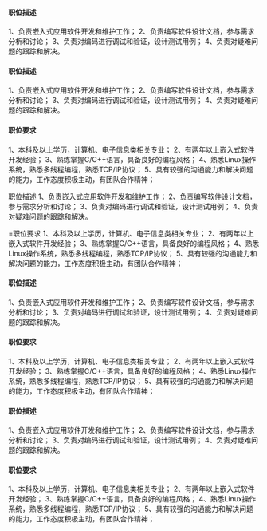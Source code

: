 #### 职位描述



1、负责嵌入式应用软件开发和维护工作； 2、负责编写软件设计文档，参与需求分析和讨论； 3、负责对编码进行调试和验证，设计测试用例； 4、负责对疑难问题的跟踪和解决。

#### 职位描述



1、负责嵌入式应用软件开发和维护工作； 2、负责编写软件设计文档，参与需求分析和讨论； 3、负责对编码进行调试和验证，设计测试用例； 4、负责对疑难问题的跟踪和解决。 



#### 职位要求



1、本科及以上学历，计算机、电子信息类相关专业； 2、有两年以上嵌入式软件开发经验； 3、熟练掌握C/C++语言，具备良好的编程风格； 4、熟悉Linux操作系统，熟悉多线程编程，熟悉TCP/IP协议； 5、具有较强的沟通能力和解决问题的能力，工作态度积极主动，有团队合作精神；

职位描述
1、负责嵌入式应用软件开发和维护工作；
2、负责编写软件设计文档，参与需求分析和讨论；
3、负责对编码进行调试和验证，设计测试用例；
4、负责对疑难问题的跟踪和解决。



=职位要求
1、本科及以上学历，计算机、电子信息类相关专业；
2、有两年以上嵌入式软件开发经验；
3、熟练掌握C/C++语言，具备良好的编程风格；
4、熟悉Linux操作系统，熟悉多线程编程，熟悉TCP/IP协议；
5、具有较强的沟通能力和解决问题的能力，工作态度积极主动，有团队合作精神；



#### 职位描述



1、负责嵌入式应用软件开发和维护工作； 2、负责编写软件设计文档，参与需求分析和讨论； 3、负责对编码进行调试和验证，设计测试用例； 4、负责对疑难问题的跟踪和解决。 



#### 职位要求



1、本科及以上学历，计算机、电子信息类相关专业； 2、有两年以上嵌入式软件开发经验； 3、熟练掌握C/C++语言，具备良好的编程风格； 4、熟悉Linux操作系统，熟悉多线程编程，熟悉TCP/IP协议； 5、具有较强的沟通能力和解决问题的能力，工作态度积极主动，有团队合作精神；

#### 职位描述



1、负责嵌入式应用软件开发和维护工作； 2、负责编写软件设计文档，参与需求分析和讨论； 3、负责对编码进行调试和验证，设计测试用例； 4、负责对疑难问题的跟踪和解决。 



#### 职位要求



1、本科及以上学历，计算机、电子信息类相关专业； 2、有两年以上嵌入式软件开发经验； 3、熟练掌握C/C++语言，具备良好的编程风格； 4、熟悉Linux操作系统，熟悉多线程编程，熟悉TCP/IP协议； 5、具有较强的沟通能力和解决问题的能力，工作态度积极主动，有团队合作精神；